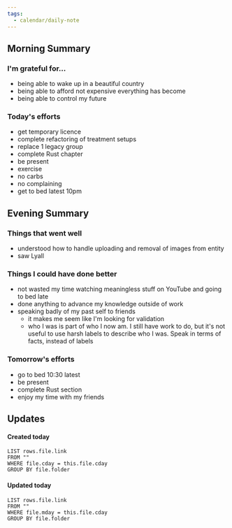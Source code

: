```yaml
---
tags:
  - calendar/daily-note
---
```


## Morning Summary

### I'm grateful for...

- being able to wake up in a beautiful country
- being able to afford not expensive everything has become
- being able to control my future

### Today's efforts

- get temporary licence
- complete refactoring of treatment setups
- replace 1 legacy group
- complete Rust chapter
- be present
- exercise
- no carbs
- no complaining
- get to bed latest 10pm

## Evening Summary

### Things that went well

- understood how to handle uploading and removal of images from entity
- saw Lyall

### Things I could have done better

- not wasted my time watching meaningless stuff on YouTube and going to bed late
- done anything to advance my knowledge outside of work
- speaking badly of my past self to friends
	- it makes me seem like I'm looking for validation
	- who I was is part of who I now am. I still have work to do, but it's not useful to use harsh labels to describe who I was. Speak in terms of facts, instead of labels 

### Tomorrow's efforts

- go to bed 10:30 latest
- be present
- complete Rust section
- enjoy my time with my friends

## Updates

#### Created today

```dataview
LIST rows.file.link
FROM ""
WHERE file.cday = this.file.cday
GROUP BY file.folder
```

#### Updated today

```dataview
LIST rows.file.link
FROM ""
WHERE file.mday = this.file.cday
GROUP BY file.folder
```
